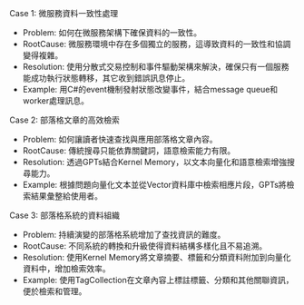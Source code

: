 Case 1: 微服務資料一致性處理
- Problem: 如何在微服務架構下確保資料的一致性。
- RootCause: 微服務環境中存在多個獨立的服務，這導致資料的一致性和協調變得複雜。
- Resolution: 使用分散式交易控制和事件驅動架構來解決，確保只有一個服務能成功執行狀態轉移，其它收到錯誤訊息停止。
- Example: 用C#的event機制發射狀態改變事件，結合message queue和worker處理訊息。

Case 2: 部落格文章的高效檢索
- Problem: 如何讓讀者快速查找與應用部落格文章內容。
- RootCause: 傳統搜尋只能依靠關鍵詞，語意檢索能力有限。
- Resolution: 透過GPTs結合Kernel Memory，以文本向量化和語意檢索增強搜尋能力。
- Example: 根據問題向量化文本並從Vector資料庫中檢索相應片段，GPTs將檢索結果彙整給使用者。

Case 3: 部落格系統的資料組織
- Problem: 持續演變的部落格系統增加了查找資訊的難度。
- RootCause: 不同系統的轉換和升級使得資料結構多樣化且不易追溯。
- Resolution: 使用Kernel Memory將文章摘要、標籤和分類資料附加到向量化資料中，增加檢索效率。
- Example: 使用TagCollection在文章內容上標註標籤、分類和其他關聯資訊，便於檢索和管理。